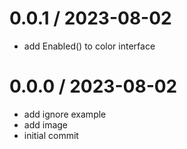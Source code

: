 # 0.0.1 / 2023-08-02

- add Enabled() to color interface

# 0.0.0 / 2023-08-02

- add ignore example
- add image
- initial commit
